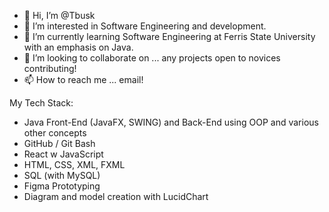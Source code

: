 - 👋 Hi, I’m @Tbusk
- 👀 I’m interested in Software Engineering and development.
- 🌱 I’m currently learning Software Engineering at Ferris State University with an emphasis on Java. 
- 💞️ I’m looking to collaborate on ... any projects open to novices contributing!
- 📫 How to reach me ... email!

My Tech Stack:
- Java Front-End (JavaFX, SWING) and Back-End using OOP and various other concepts
- GitHub / Git Bash
- React w JavaScript
- HTML, CSS, XML, FXML
- SQL (with MySQL)
- Figma Prototyping
- Diagram and model creation with LucidChart

<!---
Tbusk/Tbusk is a ✨ special ✨ repository because its `README.md` (this file) appears on your GitHub profile.
You can click the Preview link to take a look at your changes.
--->
